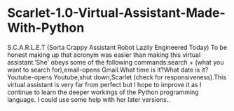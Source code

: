 # Scarlet-1.0-Virtual-Assistant-Made-With-Python
S.C.A.R.L.E.T (Sorta Crappy Assistant Robot Lazily Engineered Today) To be honest making up that acronym was easier than making this virtual assistant.'She' obeys some of the following commands:search + (what you want to search for),email-opens Gmail.What time is it?What date is it?Youtube-opens Youtube,shut down,Scarlet (check for responsiveness).This virtual assistant is very far from perfect but I hope to improve it as I continue to learn the deeper workings of the Python programming language. I could use some help with her later versions..
